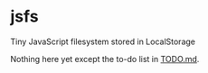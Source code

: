
# jsfs

Tiny JavaScript filesystem stored in LocalStorage

Nothing here yet except the to-do list in
[TODO.md](blob/master/todo.md).

